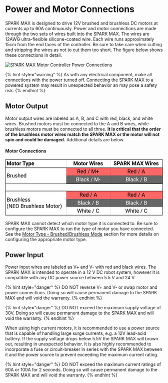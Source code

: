 # Power and Motor Connections

SPARK MAX is designed to drive 12V brushed and brushless DC motors at currents up to 60A continuously. Power and motor connections are made through the two sets of wires built into the SPARK MAX. The wires are 12AWG ultra-flexible silicone-coated wire. Each wire runs approximately 15cm from the end faces of the controller. Be sure to take care when cutting and stripping the wires as not to cut them too short. The figure below shows these connections in detail.



![SPARK MAX Motor Controller Power Connections](https://cdn8.bigcommerce.com/s-t3eo8vwp22/product_images/uploaded_images/powermotorconnections.png)

{% hint style="warning" %}
As with any electrical component, make all connections with the power turned off. Connecting the SPARK MAX to a powered system may result in unexpected behavior an may pose a safety risk.
{% endhint %}

## Motor Output

Motor output wires are labeled as A, B, and C with red, black, and white wires. Brushed motors must be connected to the A and B wires, while brushless motors must be connected to all three. **It is critical that the order of the brushless motor wires match the SPARK MAX or the motor will not spin and could be damaged.** Additional details are below.

#### Motor Connections

![](../.gitbook/assets/motor-ouput-graphic.svg)

SPARK MAX cannot detect which motor type it is connected to. Be sure to configure the SPARK MAX to run the type of motor you have connected. See the [Motor Type - Brushed/Brushless Mode](../operating-modes-1/motor-type-brushed-brushless-mode.md) section for more details on configuring the appropriate motor type.

## Power Input

Power input wires are labeled as V+ and V- with red and black wires. The SPARK MAX is intended to operate in a 12 V DC robot system, however it is compatible with any DC power source between 5.5 V and 24 V.

{% hint style="danger" %}
DO NOT reverse V+ and V- or swap motor and power connections. Doing so will cause permanent damage to the SPARK MAX and will void the warranty.
{% endhint %}

{% hint style="danger" %}
DO NOT exceed the maximum supply voltage of 30V. Doing so will cause permanent damage to the SPARK MAX and will void the warranty.
{% endhint %}

When using high current motors, it is recommended to use a power source that is capable of handling large surge currents, e.g. a 12V lead-acid battery. If the supply voltage drops below 5.5V the SPARK MAX will brown out, resulting in unexpected behavior. It is also highly recommended to incorporate a fuse or circuit-breaker in series with the SPARK MAX between it and the power source to prevent exceeding the maximum current rating.

{% hint style="danger" %}
DO NOT exceed the maximum current ratings of 60A or 100A for 2 seconds. Doing so will cause permanent damage to the SPARK MAX and will void the warranty.
{% endhint %}

